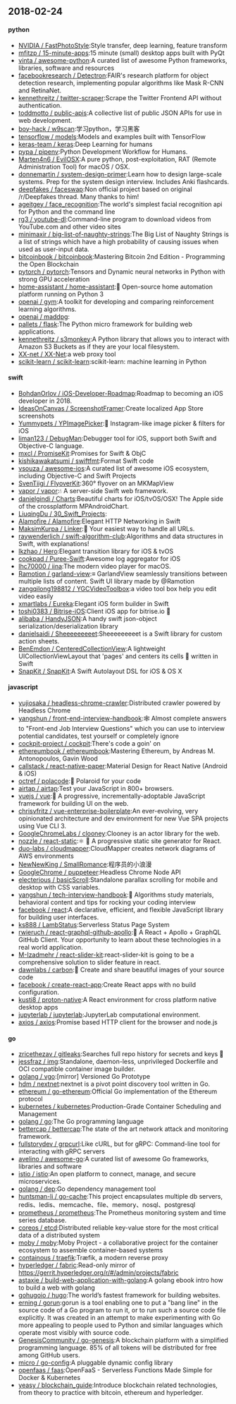 ## 2018-02-24

#### python
* [NVIDIA / FastPhotoStyle](https://github.com/NVIDIA/FastPhotoStyle):Style transfer, deep learning, feature transform
* [mfitzp / 15-minute-apps](https://github.com/mfitzp/15-minute-apps):15 minute (small) desktop apps built with PyQt
* [vinta / awesome-python](https://github.com/vinta/awesome-python):A curated list of awesome Python frameworks, libraries, software and resources
* [facebookresearch / Detectron](https://github.com/facebookresearch/Detectron):FAIR's research platform for object detection research, implementing popular algorithms like Mask R-CNN and RetinaNet.
* [kennethreitz / twitter-scraper](https://github.com/kennethreitz/twitter-scraper):Scrape the Twitter Frontend API without authentication.
* [toddmotto / public-apis](https://github.com/toddmotto/public-apis):A collective list of public JSON APIs for use in web development.
* [boy-hack / w9scan](https://github.com/boy-hack/w9scan):学习python，学习黑客
* [tensorflow / models](https://github.com/tensorflow/models):Models and examples built with TensorFlow
* [keras-team / keras](https://github.com/keras-team/keras):Deep Learning for humans
* [pypa / pipenv](https://github.com/pypa/pipenv):Python Development Workflow for Humans.
* [Marten4n6 / EvilOSX](https://github.com/Marten4n6/EvilOSX):A pure python, post-exploitation, RAT (Remote Administration Tool) for macOS / OSX.
* [donnemartin / system-design-primer](https://github.com/donnemartin/system-design-primer):Learn how to design large-scale systems. Prep for the system design interview. Includes Anki flashcards.
* [deepfakes / faceswap](https://github.com/deepfakes/faceswap):Non official project based on original /r/Deepfakes thread. Many thanks to him!
* [ageitgey / face_recognition](https://github.com/ageitgey/face_recognition):The world's simplest facial recognition api for Python and the command line
* [rg3 / youtube-dl](https://github.com/rg3/youtube-dl):Command-line program to download videos from YouTube.com and other video sites
* [minimaxir / big-list-of-naughty-strings](https://github.com/minimaxir/big-list-of-naughty-strings):The Big List of Naughty Strings is a list of strings which have a high probability of causing issues when used as user-input data.
* [bitcoinbook / bitcoinbook](https://github.com/bitcoinbook/bitcoinbook):Mastering Bitcoin 2nd Edition - Programming the Open Blockchain
* [pytorch / pytorch](https://github.com/pytorch/pytorch):Tensors and Dynamic neural networks in Python with strong GPU acceleration
* [home-assistant / home-assistant](https://github.com/home-assistant/home-assistant):🏡
Open-source home automation platform running on Python 3
* [openai / gym](https://github.com/openai/gym):A toolkit for developing and comparing reinforcement learning algorithms.
* [openai / maddpg](https://github.com/openai/maddpg):
* [pallets / flask](https://github.com/pallets/flask):The Python micro framework for building web applications.
* [kennethreitz / s3monkey](https://github.com/kennethreitz/s3monkey):A Python library that allows you to interact with Amazon S3 Buckets as if they are your local filesystem.
* [XX-net / XX-Net](https://github.com/XX-net/XX-Net):a web proxy tool
* [scikit-learn / scikit-learn](https://github.com/scikit-learn/scikit-learn):scikit-learn: machine learning in Python

#### swift
* [BohdanOrlov / iOS-Developer-Roadmap](https://github.com/BohdanOrlov/iOS-Developer-Roadmap):Roadmap to becoming an iOS developer in 2018.
* [IdeasOnCanvas / ScreenshotFramer](https://github.com/IdeasOnCanvas/ScreenshotFramer):Create localized App Store screenshots
* [Yummypets / YPImagePicker](https://github.com/Yummypets/YPImagePicker):📸
Instagram-like image picker & filters for iOS
* [liman123 / DebugMan](https://github.com/liman123/DebugMan):Debugger tool for iOS, support both Swift and Objective-C language.
* [mxcl / PromiseKit](https://github.com/mxcl/PromiseKit):Promises for Swift & ObjC
* [kishikawakatsumi / swiftfmt](https://github.com/kishikawakatsumi/swiftfmt):Format Swift code
* [vsouza / awesome-ios](https://github.com/vsouza/awesome-ios):A curated list of awesome iOS ecosystem, including Objective-C and Swift Projects
* [SvenTiigi / FlyoverKit](https://github.com/SvenTiigi/FlyoverKit):360° flyover on an MKMapView
* [vapor / vapor](https://github.com/vapor/vapor):💧
A server-side Swift web framework.
* [danielgindi / Charts](https://github.com/danielgindi/Charts):Beautiful charts for iOS/tvOS/OSX! The Apple side of the crossplatform MPAndroidChart.
* [LiuqingDu / 30_Swift_Projects](https://github.com/LiuqingDu/30_Swift_Projects):
* [Alamofire / Alamofire](https://github.com/Alamofire/Alamofire):Elegant HTTP Networking in Swift
* [MaksimKurpa / Linker](https://github.com/MaksimKurpa/Linker):🎯
Your easiest way to handle all URLs.
* [raywenderlich / swift-algorithm-club](https://github.com/raywenderlich/swift-algorithm-club):Algorithms and data structures in Swift, with explanations!
* [lkzhao / Hero](https://github.com/lkzhao/Hero):Elegant transition library for iOS & tvOS
* [cookpad / Puree-Swift](https://github.com/cookpad/Puree-Swift):Awesome log aggregator for iOS
* [lhc70000 / iina](https://github.com/lhc70000/iina):The modern video player for macOS.
* [Ramotion / garland-view](https://github.com/Ramotion/garland-view):≡ GarlandView seamlessly transitions between multiple lists of content. Swift UI library made by @Ramotion
* [zangqilong198812 / YGCVideoToolbox](https://github.com/zangqilong198812/YGCVideoToolbox):a video tool box help you edit video easily
* [xmartlabs / Eureka](https://github.com/xmartlabs/Eureka):Elegant iOS form builder in Swift
* [toshi0383 / Bitrise-iOS](https://github.com/toshi0383/Bitrise-iOS):Client iOS app for bitrise.io
🚀
* [alibaba / HandyJSON](https://github.com/alibaba/HandyJSON):A handy swift json-object serialization/deserialization library
* [danielsaidi / Sheeeeeeeeet](https://github.com/danielsaidi/Sheeeeeeeeet):Sheeeeeeeeet is a Swift library for custom action sheets.
* [BenEmdon / CenteredCollectionView](https://github.com/BenEmdon/CenteredCollectionView):A lightweight UICollectionViewLayout that 'pages' and centers its cells
🎡
written in Swift
* [SnapKit / SnapKit](https://github.com/SnapKit/SnapKit):A Swift Autolayout DSL for iOS & OS X

#### javascript
* [yujiosaka / headless-chrome-crawler](https://github.com/yujiosaka/headless-chrome-crawler):Distributed crawler powered by Headless Chrome
* [yangshun / front-end-interview-handbook](https://github.com/yangshun/front-end-interview-handbook):🕸
Almost complete answers to "Front-end Job Interview Questions" which you can use to interview potential candidates, test yourself or completely ignore
* [cockpit-project / cockpit](https://github.com/cockpit-project/cockpit):There's code a goin' on
* [ethereumbook / ethereumbook](https://github.com/ethereumbook/ethereumbook):Mastering Ethereum, by Andreas M. Antonopoulos, Gavin Wood
* [callstack / react-native-paper](https://github.com/callstack/react-native-paper):Material Design for React Native (Android & iOS)
* [octref / polacode](https://github.com/octref/polacode):📸
Polaroid for your code
* [airtap / airtap](https://github.com/airtap/airtap):Test your JavaScript in 800+ browsers.
* [vuejs / vue](https://github.com/vuejs/vue):🖖
A progressive, incrementally-adoptable JavaScript framework for building UI on the web.
* [chrisvfritz / vue-enterprise-boilerplate](https://github.com/chrisvfritz/vue-enterprise-boilerplate):An ever-evolving, very opinionated architecture and dev environment for new Vue SPA projects using Vue CLI 3.
* [GoogleChromeLabs / clooney](https://github.com/GoogleChromeLabs/clooney):Clooney is an actor library for the web.
* [nozzle / react-static](https://github.com/nozzle/react-static):⚛️
🚀
A progressive static site generator for React.
* [duo-labs / cloudmapper](https://github.com/duo-labs/cloudmapper):CloudMapper creates network diagrams of AWS environments
* [NewNewKing / SmallRomance](https://github.com/NewNewKing/SmallRomance):程序员的小浪漫
* [GoogleChrome / puppeteer](https://github.com/GoogleChrome/puppeteer):Headless Chrome Node API
* [electerious / basicScroll](https://github.com/electerious/basicScroll):Standalone parallax scrolling for mobile and desktop with CSS variables.
* [yangshun / tech-interview-handbook](https://github.com/yangshun/tech-interview-handbook):💯
Algorithms study materials, behavioral content and tips for rocking your coding interview
* [facebook / react](https://github.com/facebook/react):A declarative, efficient, and flexible JavaScript library for building user interfaces.
* [ks888 / LambStatus](https://github.com/ks888/LambStatus):Serverless Status Page System
* [rwieruch / react-graphql-github-apollo](https://github.com/rwieruch/react-graphql-github-apollo):🚀
A React + Apollo + GraphQL GitHub Client. Your opportunity to learn about these technologies in a real world application.
* [M-Izadmehr / react-slider-kit](https://github.com/M-Izadmehr/react-slider-kit):react-slider-kit is going to be a comprehensive solution to slider feature in react.
* [dawnlabs / carbon](https://github.com/dawnlabs/carbon):🎨
Create and share beautiful images of your source code
* [facebook / create-react-app](https://github.com/facebook/create-react-app):Create React apps with no build configuration.
* [kusti8 / proton-native](https://github.com/kusti8/proton-native):A React environment for cross platform native desktop apps
* [jupyterlab / jupyterlab](https://github.com/jupyterlab/jupyterlab):JupyterLab computational environment.
* [axios / axios](https://github.com/axios/axios):Promise based HTTP client for the browser and node.js

#### go
* [zricethezav / gitleaks](https://github.com/zricethezav/gitleaks):Searches full repo history for secrets and keys
🔑
* [jessfraz / img](https://github.com/jessfraz/img):Standalone, daemon-less, unprivileged Dockerfile and OCI compatible container image builder.
* [golang / vgo](https://github.com/golang/vgo):[mirror] Versioned Go Prototype
* [hdm / nextnet](https://github.com/hdm/nextnet):nextnet is a pivot point discovery tool written in Go.
* [ethereum / go-ethereum](https://github.com/ethereum/go-ethereum):Official Go implementation of the Ethereum protocol
* [kubernetes / kubernetes](https://github.com/kubernetes/kubernetes):Production-Grade Container Scheduling and Management
* [golang / go](https://github.com/golang/go):The Go programming language
* [bettercap / bettercap](https://github.com/bettercap/bettercap):The state of the art network attack and monitoring framework.
* [fullstorydev / grpcurl](https://github.com/fullstorydev/grpcurl):Like cURL, but for gRPC: Command-line tool for interacting with gRPC servers
* [avelino / awesome-go](https://github.com/avelino/awesome-go):A curated list of awesome Go frameworks, libraries and software
* [istio / istio](https://github.com/istio/istio):An open platform to connect, manage, and secure microservices.
* [golang / dep](https://github.com/golang/dep):Go dependency management tool
* [huntsman-li / go-cache](https://github.com/huntsman-li/go-cache):This project encapsulates multiple db servers, redis、ledis、memcache、file、memory、nosql、postgresql
* [prometheus / prometheus](https://github.com/prometheus/prometheus):The Prometheus monitoring system and time series database.
* [coreos / etcd](https://github.com/coreos/etcd):Distributed reliable key-value store for the most critical data of a distributed system
* [moby / moby](https://github.com/moby/moby):Moby Project - a collaborative project for the container ecosystem to assemble container-based systems
* [containous / traefik](https://github.com/containous/traefik):Træfik, a modern reverse proxy
* [hyperledger / fabric](https://github.com/hyperledger/fabric):Read-only mirror of https://gerrit.hyperledger.org/r/#/admin/projects/fabric
* [astaxie / build-web-application-with-golang](https://github.com/astaxie/build-web-application-with-golang):A golang ebook intro how to build a web with golang
* [gohugoio / hugo](https://github.com/gohugoio/hugo):The world’s fastest framework for building websites.
* [erning / gorun](https://github.com/erning/gorun):gorun is a tool enabling one to put a "bang line" in the source code of a Go program to run it, or to run such a source code file explicitly. It was created in an attempt to make experimenting with Go more appealing to people used to Python and similar languages which operate most visibly with source code.
* [GenesisCommunity / go-genesis](https://github.com/GenesisCommunity/go-genesis):A blockchain platform with a simplified programming language. 85% of all tokens will be distributed for free among GitHub users.
* [micro / go-config](https://github.com/micro/go-config):A pluggable dynamic config library
* [openfaas / faas](https://github.com/openfaas/faas):OpenFaaS - Serverless Functions Made Simple for Docker & Kubernetes
* [yeasy / blockchain_guide](https://github.com/yeasy/blockchain_guide):Introduce blockchain related technologies, from theory to practice with bitcoin, ethereum and hyperledger.
